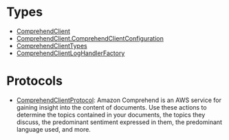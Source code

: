 # Types

  - [ComprehendClient](/aws-sdk-swift/reference/0.x/AWSComprehend/ComprehendClient)
  - [ComprehendClient.ComprehendClientConfiguration](/aws-sdk-swift/reference/0.x/AWSComprehend/ComprehendClient_ComprehendClientConfiguration)
  - [ComprehendClientTypes](/aws-sdk-swift/reference/0.x/AWSComprehend/ComprehendClientTypes)
  - [ComprehendClientLogHandlerFactory](/aws-sdk-swift/reference/0.x/AWSComprehend/ComprehendClientLogHandlerFactory)

# Protocols

  - [ComprehendClientProtocol](/aws-sdk-swift/reference/0.x/AWSComprehend/ComprehendClientProtocol):
    Amazon Comprehend is an AWS service for gaining insight into the content of documents.
    Use these actions to determine the topics contained in your documents, the topics they
    discuss, the predominant sentiment expressed in them, the predominant language used, and
    more.
